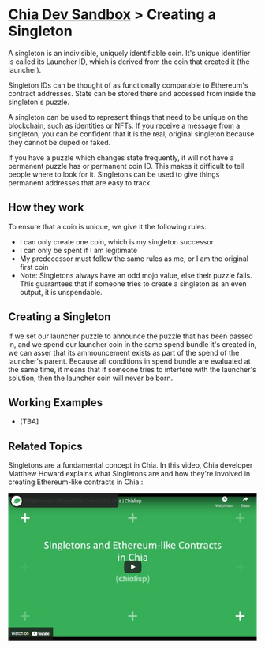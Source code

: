 # [Chia Dev Sandbox](../README.md) > Creating a Singleton 

A singleton is an indivisible, uniquely identifiable coin. It's unique identifier is called its Launcher ID, which is derived from the coin that created it (the launcher). 

Singleton IDs can be thought of as functionally comparable to Ethereum's contract addresses. State can be stored there and accessed from inside the singleton's puzzle.

A singleton can be used to represent things that need to be unique on the blockchain, such as identities or NFTs. If you receive a message from a singleton, you can be confident that it is the real, original singleton because they cannot be duped or faked.

If you have a puzzle which changes state frequently, it will not have a permanent puzzle has or permanent coin ID. This makes it difficult to tell people where to look for it. 
Singletons can be used to give things permanent addresses that are easy to track. 

## How they work

To ensure that a coin is unique, we give it the following rules:
- I can only create one coin, which is my singleton successor
- I can only be spent if I am legitimate
- My predecessor must follow the same rules as me, or I am the original first coin
- Note: Singletons always have an odd mojo value, else their puzzle fails. This guarantees that if someone tries to create a singleton as an even output, it is unspendable. 

## Creating a Singleton
If we set our launcher puzzle to announce the puzzle that has been passed in, and we spend our launcher coin in the same spend bundle it's created in, we can asser that its ammouncement
exists as part of the spend of the launcher's parent. Because all conditions in spend bundle are evaluated at the same time, it means that if someone tries to interfere with the
launcher's solution, then the launcher coin will never be born. 

## Working Examples
- [TBA]

## Related Topics

Singletons are a fundamental concept in Chia. In this video, Chia developer Matthew Howard explains what Singletons are and how they're involved in creating Ethereum-like contracts in Chia.:

[![Singletons and Ethereum-like Contracts in Chia](static/img/video-singletons.png)](https://chialisp.com/docs/tutorials/singletons)
